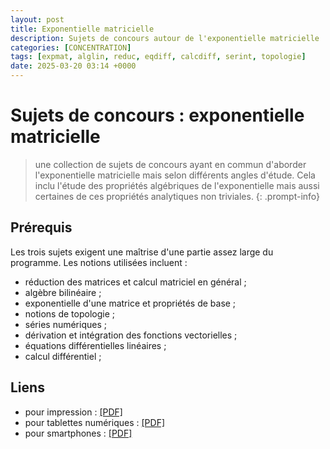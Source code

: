 ```yaml
---
layout: post
title: Exponentielle matricielle
description: Sujets de concours autour de l'exponentielle matricielle
categories: [CONCENTRATION]
tags: [expmat, alglin, reduc, eqdiff, calcdiff, serint, topologie]
date: 2025-03-20 03:14 +0000
---
```


# Sujets de concours : exponentielle matricielle
> une collection de sujets de concours ayant en commun d'aborder l'exponentielle matricielle mais selon différents angles d'étude. Cela inclu l'étude des propriétés algébriques de l'exponentielle mais aussi certaines de ces propriétés analytiques non triviales.
{: .prompt-info}

## Prérequis 
Les trois sujets exigent une maîtrise d'une partie assez large du programme. Les notions utilisées incluent :
- réduction des matrices et calcul matriciel en général ;
- algèbre bilinéaire ;
- exponentielle d'une matrice et propriétés de base ;
- notions de topologie ;
- séries numériques ; 
- dérivation et intégration des fonctions vectorielles ;
- équations différentielles linéaires ;
- calcul différentiel ;

## Liens 
- pour impression : [[PDF]](/cpgem/assets/pdf/expmat_print.pdf)
- pour tablettes numériques : [[PDF]](/cpgem/assets/pdf/expmat_tablet.pdf)
- pour smartphones : [[PDF]](/cpgem/assets/pdf/expmat_phone.pdf)